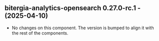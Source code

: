   ## bitergia-analytics-opensearch 0.27.0-rc.1 - (2025-04-10)
  
  * No changes on this component. The version is bumped to align it
    with the rest of the components.
